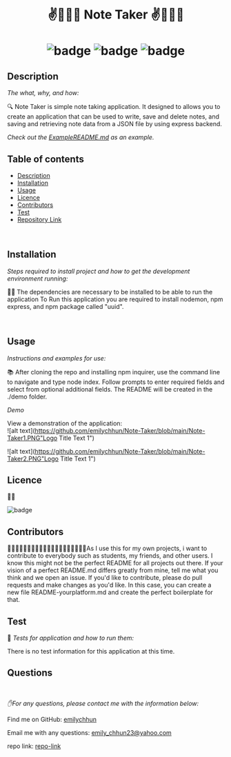 <h1 align="center">✌️🤟🙏👋  Note Taker  ✌️🤟🙏👋</h1>
<h1 align="center">

![badge](https://img.shields.io/npm/v/npm.svg?logo=javascript)
![badge](https://img.shields.io/npm/v/npm.svg?logo=npm)
![badge](https://img.shields.io/npm/v/npm.svg?logo=javascript)

</h1>

## Description 

  *The what, why, and how:* 
  
  🔍 Note Taker is simple note taking application.  It designed to allows you to create an application that can be used to write, save and delete notes, and saving and retrieving note data from a JSON file by using express backend. 

 *Check out the [ExampleREADME.md](https://github.com/emilychhun/Note-Taker/blob/main/README.md) as an example.*
  <br />
 
  ## Table of contents
  - [Description](#Description)
  - [Installation](#Installation)
  - [Usage](#Usage)
  - [Licence](#Licence)
  - [Contributors](#Contributors)
  - [Test](#Test)
  - [Repository Link](#Repository)
 
  <br />

 ## Installation

  *Steps required to install project and how to get the development environment running:*
  
💽💽 The dependencies are necessary to be installed to be able to run the application To Run this application you are required to install nodemon, npm express, and npm package called "uuid".

<br />
  
  
  ## Usage
  *Instructions and examples for use:*
  
  📚 After cloning the repo and installing npm inquirer, use the command line to navigate and type node index. Follow prompts to enter required fields and select from optional additional fields. The README will be created in the ./demo folder.
  
   *Demo*

  View a demonstration of the application:
  <br />
  ![alt text](https://github.com/emilychhun/Note-Taker/blob/main/Note-Taker1.PNG"Logo Title Text 1")
  <br />
  
  ![alt text](https://github.com/emilychhun/Note-Taker/blob/main/Note-Taker2.PNG"Logo Title Text 1")
  
  ## Licence
  📝📑
  
  ![badge](https://img.shields.io/badge/license-GNU-brightgreen)
  <br />
  
 
  ## Contributors
  💆🏽💆🏻‍♂️👳🏽👳🏽👳🏻‍♀️👨🏾‍🦽👨🏿‍🤝‍👨🏾As I use this for my own projects, i want to contribute to everybody such as students, my friends, and other users. I know this might not be the perfect README for all projects out there. If your vision of a perfect README.md differs greatly from mine, tell me what you think and we open an issue. If you'd like to contribute,  please do pull requests and make changes as you'd like. In this case, you can create a new file README-yourplatform.md and create the perfect boilerplate for that.
  <br />
 
 
  ## Test
  🥇 *Tests for application and how to run them:*
 
   There is no test information for this application at this time.
  <br />
 
  ## Questions
  <br />

   *✋For any questions, please contact me with the information below:*
  <br />

 Find me on GitHub: [emilychhun](https://github.com/emilychhun)
 <br />

  Email me with any questions: emily_chhun23@yahoo.com
  <br />

  repo link: [repo-link](https://github.com/emilychhun/Note-Taker)
  
  <br />
  
